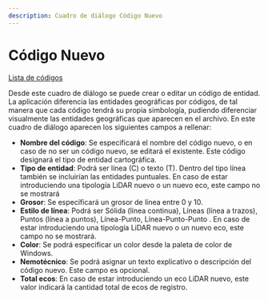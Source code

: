 ```yaml
---
description: Cuadro de diálogo Código Nuevo
---
```


# Código Nuevo

[Lista de códigos](./)

Desde este cuadro de diálogo se puede crear o editar un código de entidad. La aplicación diferencia las entidades geográficas por códigos, de tal manera que cada código tendrá su propia simbología, pudiendo diferenciar visualmente las entidades geográficas que aparecen en el archivo. En este cuadro de diálogo aparecen los siguientes campos a rellenar:

* **Nombre del código**: Se especificará el nombre del código nuevo, o en caso de no ser un código nuevo, se editará el existente. Este código designará el tipo de entidad cartográfica.
* **Tipo de entidad**: Podrá ser línea \(C\) o texto \(T\). Dentro del tipo línea también se incluirían las entidades puntuales. En caso de estar introduciendo una tipología LiDAR nuevo o un nuevo eco, este campo no se mostrará
* **Grosor**: Se especificará un grosor de línea entre 0 y 10.
* **Estilo de línea**: Podrá ser Sólida \(línea continua\), Líneas \(línea a trazos\), Puntos \(línea a puntos\), Línea-Punto, Línea-Punto-Punto . En caso de estar introduciendo una tipología LiDAR nuevo o un nuevo eco, este campo no se mostrará.
* **Color**: Se podrá especificar un color desde la paleta de color de Windows.
* **Nemotécnico**: Se podrá asignar un texto explicativo o descripción del código nuevo. Este campo es opcional.
* **Total ecos**: En caso de estar introduciendo un eco LiDAR nuevo, este valor indicará la cantidad total de ecos de registro.

